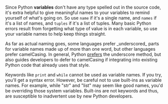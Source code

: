 Since Python **variables** don't have any type spelled out in the source code, it's extra helpful to give meaningful names to your variables to remind yourself of what's going on. So use `name` if it's a single name, and `names` if it's a list of names, and `tuples` if it's a list of tuples. Many basic Python errors result from forgetting what type of value is in each variable, so use your variable names to help keep things straight.

As far as actual naming goes, some languages prefer \_underscored\_ parts for variable names made up of more than one word, but other languages prefer camelCasing. In general, Python [prefers](https://www.python.org/dev/peps/pep-0008/#function-names) the underscore method, but also guides developers to defer to camelCasing if integrating into existing Python code that already uses that style.

Keywords like `print` and `while` cannot be used as variable names. If you try, you'll get a syntax error. However, be careful not to use built-ins as variable names. For example, while "str" and "list" may seem like good names, you'd be overriding those system variables. Built-ins are not keywords and thus, are susceptible to inadvertent use by new Python developers.
